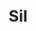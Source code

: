 ---
title: Sil
date: 
draft: false

# descripcion
description : Ovalo grande

materials: Plata 925

color: Opalo turquesa

dimensions: 1,8cm

code: 02-08-0052

type: "Dijes"

categories: []

price: $4.410,00

price_eftvo: $3.750,00

# Images
# first image will be shown in the product page
images:
  # - image: "images/path_to_image"
  # La ubicacion de las imagenes es imagenes/Dijes/Dijes.Opalo/02-08-0052-sil
  - image: "./images/dijes/opalo/02-08-0052-ovalo-grande_a.JPG"
  - image: "./images/dijes/opalo/02-08-0052-ovalo-grande_b.JPG"
---